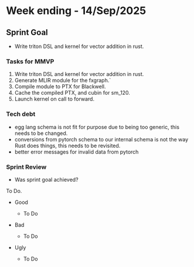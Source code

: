 # Week ending - 14/Sep/2025

## Sprint Goal

- Write triton DSL and kernel for vector addition in rust.

### Tasks for MMVP

1. Write triton DSL and kernel for vector addition in rust.
2. Generate MLIR module for the fxgraph.`
3. Compile module to PTX for Blackwell.
4. Cache the compiled PTX, and cubin for sm_120.
5. Launch kernel on call to forward.

### Tech debt

- egg lang schema is not fit for purpose due to being too generic, this needs to be changed.
- conversions from pytorch schema to our internal schema is not the way Rust does things, this needs to be revisited.
- better error messages for invalid data from pytorch

### Sprint Review

- Was sprint goal achieved?

To Do.

- Good
  - To Do

- Bad
  - To Do

- Ugly
  - To Do
